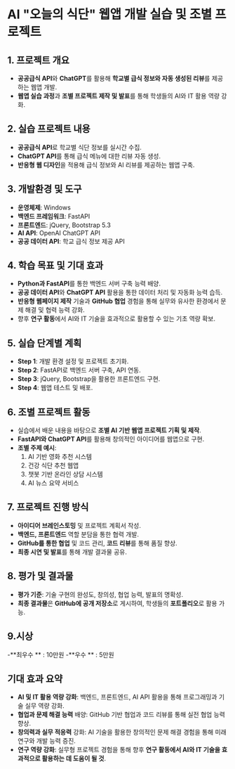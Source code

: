 # AI "오늘의 식단" 웹앱 개발 실습 및 조별 프로젝트

## 1. 프로젝트 개요

- **공공급식 API**와 **ChatGPT**를 활용해 **학교별 급식 정보와 자동 생성된 리뷰**를 제공하는 웹앱 개발.
- **웹앱 실습 과정**과 **조별 프로젝트 제작 및 발표**를 통해 학생들의 AI와 IT 활용 역량 강화.

## 2. 실습 프로젝트 내용

- **공공급식 API**로 학교별 식단 정보를 실시간 수집.
- **ChatGPT API**를 통해 급식 메뉴에 대한 리뷰 자동 생성.
- **반응형 웹 디자인**을 적용해 급식 정보와 AI 리뷰를 제공하는 웹앱 구축.

## 3. 개발환경 및 도구

- **운영체제**: Windows
- **백엔드 프레임워크**: FastAPI
- **프론트엔드**: jQuery, Bootstrap 5.3
- **AI API**: OpenAI ChatGPT API
- **공공 데이터 API**: 학교 급식 정보 제공 API

## 4. 학습 목표 및 기대 효과

- **Python과 FastAPI**를 통한 백엔드 서버 구축 능력 배양.
- **공공 데이터 API**와 **ChatGPT API** 활용을 통한 데이터 처리 및 자동화 능력 습득.
- **반응형 웹페이지 제작** 기술과 **GitHub 협업** 경험을 통해 실무와 유사한 환경에서 문제 해결 및 협력 능력 강화.
- 향후 **연구 활동**에서 AI와 IT 기술을 효과적으로 활용할 수 있는 기초 역량 확보.

## 5. 실습 단계별 계획

- **Step 1**: 개발 환경 설정 및 프로젝트 초기화.
- **Step 2**: FastAPI로 백엔드 서버 구축, API 연동.
- **Step 3**: jQuery, Bootstrap을 활용한 프론트엔드 구현.
- **Step 4**: 웹앱 테스트 및 배포.

## 6. 조별 프로젝트 활동

- 실습에서 배운 내용을 바탕으로 **조별 AI 기반 웹앱 프로젝트 기획 및 제작**.
- **FastAPI와 ChatGPT API**를 활용해 창의적인 아이디어를 웹앱으로 구현.
- **조별 주제 예시**:
  1. AI 기반 영화 추천 시스템
  2. 건강 식단 추천 웹앱
  3. 챗봇 기반 온라인 상담 시스템
  4. AI 뉴스 요약 서비스

## 7. 프로젝트 진행 방식

- **아이디어 브레인스토밍** 및 프로젝트 계획서 작성.
- **백엔드, 프론트엔드** 역할 분담을 통한 협력 개발.
- **GitHub를 통한 협업** 및 코드 관리, **코드 리뷰**를 통해 품질 향상.
- **최종 시연 및 발표**를 통해 개발 결과물 공유.

## 8. 평가 및 결과물

- **평가 기준**: 기술 구현의 완성도, 창의성, 협업 능력, 발표의 명확성.
- **최종 결과물**은 **GitHub에 공개 저장소**로 게시하여, 학생들의 **포트폴리오**로 활용 가능.  

## 9.시상 
  -**최우수 ** : 10만원
  -**우수 ** : 5만원

## 기대 효과 요약

- **AI 및 IT 활용 역량 강화**: 백엔드, 프론트엔드, AI API 활용을 통해 프로그래밍과 기술 실무 역량 강화.
- **협업과 문제 해결 능력** 배양: GitHub 기반 협업과 코드 리뷰를 통해 실전 협업 능력 향상.
- **창의력과 실무 적응력** 강화: AI 기술을 활용한 창의적인 문제 해결 경험을 통해 미래 연구와 개발 능력 증진.
- **연구 역량 강화**: 실무형 프로젝트 경험을 통해 향후 **연구 활동에서 AI와 IT 기술을 효과적으로 활용하는 데 도움이 될 것**.
